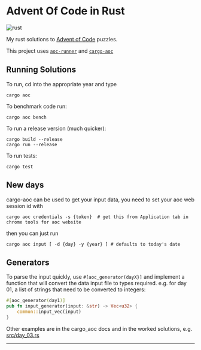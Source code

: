 # Advent Of Code in Rust

![rust](https://img.shields.io/badge/language-rust-0b7261?style=flat-square&logo=rust)

My rust solutions to [Advent of Code][aoc] puzzles.

This project uses [`aoc-runner`][aoc-runner] and [`cargo-aoc`][cargo-aoc]

## Running Solutions

To run, cd into the appropriate year and type

    cargo aoc

To benchmark code run:

    cargo aoc bench

To run a release version (much quicker):

    cargo build --release
    cargo run --release

To run tests:

    cargo test

## New days

cargo-aoc can be used to get your input data, you need to set your aoc web session id with

    cargo aoc credentials -s {token}  # get this from Application tab in chrome tools for aoc website

then you can just run

    cargo aoc input [ -d {day} -y {year} ] # defaults to today's date

## Generators

To parse the input quickly, use `#[aoc_generator(dayX}]` and implement a function that will convert the
data input file to types required. e.g. for day 01, a list of strings that need to be converted to integers:

```rust
#[aoc_generator(day1)]
pub fn input_generator(input: &str) -> Vec<u32> {
    common::input_vec(input)
}
```

Other examples are in the cargo_aoc docs and in the worked solutions, e.g. [src/day_03.rs](src/day_03.rs)

---

[aoc]: https://adventofcode.com/
[rust]: https://rust-lang.org
[cargo-aoc]: https://github.com/gobanos/cargo-aoc
[aoc-runner]: https://github.com/gobanos/aoc-runner